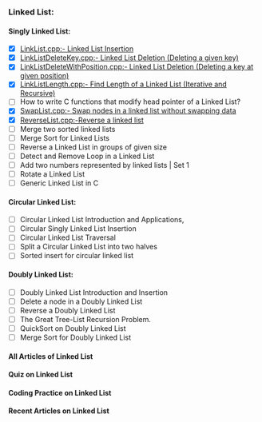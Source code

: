 ### Linked List:

#### Singly Linked List:
 
 - [x]  [LinkList.cpp:- Linked List Insertion](https://www.geeksforgeeks.org/linked-list-set-2-inserting-a-node/)
 - [x]  [LinkListDeleteKey.cpp:- Linked List Deletion (Deleting a given key)](https://www.geeksforgeeks.org/linked-list-set-3-deleting-node/)
 - [x]  [LinkListDeleteWithPosition.cpp:- Linked List Deletion (Deleting a key at given position)](https://www.geeksforgeeks.org/delete-a-linked-list-node-at-a-given-position/)
 - [x]  [LinkListLength.cpp:- Find Length of a Linked List (Iterative and Recursive)](https://www.geeksforgeeks.org/find-length-of-a-linked-list-iterative-and-recursive/)
 - [ ]  How to write C functions that modify head pointer of a Linked List?
 - [x]  [SwapList.cpp:- Swap nodes in a linked list without swapping data](https://www.geeksforgeeks.org/swap-nodes-in-a-linked-list-without-swapping-data/)
 - [X]  [ReverseList.cpp:-Reverse a linked list](https://www.geeksforgeeks.org/reverse-a-linked-list/)
 - [ ]  Merge two sorted linked lists
 - [ ]  Merge Sort for Linked Lists
 - [ ]  Reverse a Linked List in groups of given size
 - [ ]  Detect and Remove Loop in a Linked List
 - [ ]  Add two numbers represented by linked lists | Set 1
 - [ ]  Rotate a Linked List
 - [ ]  Generic Linked List in C

#### Circular Linked List:

 - [ ]  Circular Linked List Introduction and Applications,
 - [ ]  Circular Singly Linked List Insertion
 - [ ]  Circular Linked List Traversal
 - [ ]  Split a Circular Linked List into two halves
 - [ ]  Sorted insert for circular linked list

#### Doubly Linked List:
 - [ ] Doubly Linked List Introduction and Insertion
 - [ ] Delete a node in a Doubly Linked List
 - [ ] Reverse a Doubly Linked List
 - [ ] The Great Tree-List Recursion Problem.
 - [ ] QuickSort on Doubly Linked List
 - [ ] Merge Sort for Doubly Linked List

#### All Articles of Linked List
#### Quiz on Linked List
#### Coding Practice on Linked List
#### Recent Articles on Linked List
